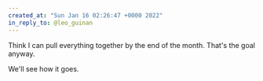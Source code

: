 ```yaml
---
created_at: "Sun Jan 16 02:26:47 +0000 2022"
in_reply_to: @leo_guinan
---
```


Think I can pull everything together by the end of the month. That's the goal anyway. 

We'll see how it goes.